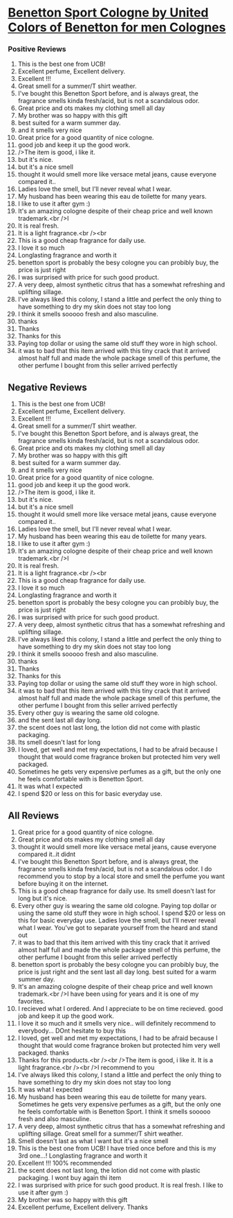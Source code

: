 # [Benetton Sport Cologne by United Colors of Benetton for men Colognes](https://products.checkmycream.com/products/Benetton-Sport-Cologne-by-United-Colors-of-Benetton-for-men-Colognes.html)

### Positive Reviews

<ol>
      <li>This is the best one from UCB!</li>
      <li>Excellent perfume, Excellent delivery.</li>
      <li>Excellent !!!</li>
      <li>Great smell for a summer/T shirt weather.</li>
      <li>I&#x27;ve bought this Benetton Sport before, and is always great, the fragrance smells kinda fresh/acid, but is not a scandalous odor.</li>
      <li>Great price and ots makes my clothing smell all day</li>
      <li>My brother was so happy with this gift</li>
      <li>best suited for a warm summer day.</li>
      <li>and it smells very nice</li>
      <li>Great price for a good quantity of nice cologne.</li>
      <li>good job and keep it up the good work.</li>
      <li>/&gt;The item is good, i like it.</li>
      <li>but it&#x27;s nice.</li>
      <li>but it&#x27;s a nice smell</li>
      <li>thought it would smell more like versace metal jeans, cause everyone compared it..</li>
      <li>Ladies love the smell, but I&#x27;ll never reveal what I wear.</li>
      <li>My husband has been wearing this eau de toilette for many years.  </li>
      <li>I like to use it after gym :)</li>
      <li>It&#x27;s an amazing cologne despite of their cheap price and well known trademark.&lt;br /&gt;I</li>
      <li>It is real fresh.</li>
      <li>It is a light fragrance.&lt;br /&gt;&lt;br</li>
      <li>This is a good cheap fragrance for daily use.</li>
      <li>I love it so much</li>
      <li>Longlasting fragrance and worth it</li>
      <li>benetton sport is probably the besy cologne you can probibly buy, the price is just right</li>
      <li>I was surprised with price for such good product.</li>
      <li>A very deep, almost synthetic citrus that has a somewhat refreshing and uplifting sillage.</li>
      <li>I&#x27;ve always liked this colony, I stand a little and perfect the only thing to have something to dry my skin does not stay too long</li>
      <li>I think it smells sooooo fresh and also masculine.</li>
      <li>thanks</li>
      <li>Thanks</li>
      <li>Thanks for this</li>
      <li>Paying top dollar or using the same old stuff they wore in high school.</li>
      <li>it was to bad that this item arrived with this tiny crack that it arrived almost half full and made the whole package smell of this perfume, the other perfume I bought from this seller arrived perfectly</li>
</ol>


<h2>Negative Reviews</h2>
<ol>
<li> This is the best one from UCB!</li>
<li> Excellent perfume, Excellent delivery.</li>
<li> Excellent !!!</li>
<li> Great smell for a summer/T shirt weather.</li>
<li> I&#x27;ve bought this Benetton Sport before, and is always great, the fragrance smells kinda fresh/acid, but is not a scandalous odor.</li>
<li> Great price and ots makes my clothing smell all day</li>
<li> My brother was so happy with this gift</li>
<li> best suited for a warm summer day.</li>
<li> and it smells very nice</li>
<li> Great price for a good quantity of nice cologne.</li>
<li> good job and keep it up the good work.</li>
<li> /&gt;The item is good, i like it.</li>
<li> but it&#x27;s nice.</li>
<li> but it&#x27;s a nice smell</li>
<li> thought it would smell more like versace metal jeans, cause everyone compared it..</li>
<li> Ladies love the smell, but I&#x27;ll never reveal what I wear.</li>
<li> My husband has been wearing this eau de toilette for many years.  </li>
<li> I like to use it after gym :)</li>
<li> It&#x27;s an amazing cologne despite of their cheap price and well known trademark.&lt;br /&gt;I</li>
<li> It is real fresh.</li>
<li> It is a light fragrance.&lt;br /&gt;&lt;br</li>
<li> This is a good cheap fragrance for daily use.</li>
<li> I love it so much</li>
<li> Longlasting fragrance and worth it</li>
<li> benetton sport is probably the besy cologne you can probibly buy, the price is just right</li>
<li> I was surprised with price for such good product.</li>
<li> A very deep, almost synthetic citrus that has a somewhat refreshing and uplifting sillage.</li>
<li> I&#x27;ve always liked this colony, I stand a little and perfect the only thing to have something to dry my skin does not stay too long</li>
<li> I think it smells sooooo fresh and also masculine.</li>
<li> thanks</li>
<li> Thanks</li>
<li> Thanks for this</li>
<li> Paying top dollar or using the same old stuff they wore in high school.</li>
<li> it was to bad that this item arrived with this tiny crack that it arrived almost half full and made the whole package smell of this perfume, the other perfume I bought from this seller arrived perfectly</li>
<li> Every other guy is wearing the same old cologne.</li>
<li> and the sent last all day long.</li>
<li> the scent does not last long, the lotion did not come with plastic packaging.</li>
<li> Its smell doesn&#x27;t last for long</li>
<li> I loved, get well and met my expectations, I had to be afraid because I thought that would come fragrance broken but protected him very well packaged.</li>
<li> Sometimes he gets very expensive perfumes as a gift, but the only one he feels comfortable with is Benetton Sport.  </li>
<li> It was what I expected</li>
<li> I spend $20 or less on this for basic everyday use.</li>
</ol>

<h2>All Reviews</h2>

<ol>
    <li> Great price for a good quantity of nice cologne.</li>
    <li> Great price and ots makes my clothing smell all day</li>
    <li> thought it would smell more like versace metal jeans, cause everyone compared it..it didnt</li>
    <li> I&#x27;ve bought this Benetton Sport before, and is always great, the fragrance smells kinda fresh/acid, but is not a scandalous odor. I do recommend you to stop by a local store and smell the perfume you want before buying it on the internet.</li>
    <li> This is a good cheap fragrance for daily use. Its smell doesn&#x27;t last for long but it&#x27;s nice.</li>
    <li> Every other guy is wearing the same old cologne. Paying top dollar or using the same old stuff they wore in high school. I spend $20 or less on this for basic everyday use. Ladies love the smell, but I&#x27;ll never reveal what I wear. You&#x27;ve got to separate yourself from the heard and stand out</li>
    <li> it was to bad that this item arrived with this tiny crack that it arrived almost half full and made the whole package smell of this perfume, the other perfume I bought from this seller arrived perfectly</li>
    <li> benetton sport is probably the besy cologne you can probibly buy, the price is just right and the sent last all day long. best suited for a warm summer day.</li>
    <li> It&#x27;s an amazing cologne despite of their cheap price and well known trademark.&lt;br /&gt;I have been using for years and it is one of my favorites.</li>
    <li> I recieved what I ordered. And I appreciate to be on time recieved. good job and keep it up the good work.</li>
    <li> I love it so much and it smells very nice.. will definitely recommend to everybody... DOnt hesitate to buy this</li>
    <li> I loved, get well and met my expectations, I had to be afraid because I thought that would come fragrance broken but protected him very well packaged. thanks</li>
    <li> Thanks for this products.&lt;br /&gt;&lt;br /&gt;The item is good, i like it. It is a light fragrance.&lt;br /&gt;&lt;br /&gt;I recommend to you</li>
    <li> I&#x27;ve always liked this colony, I stand a little and perfect the only thing to have something to dry my skin does not stay too long</li>
    <li> It was what I expected</li>
    <li> My husband has been wearing this eau de toilette for many years.  Sometimes he gets very expensive perfumes as a gift, but the only one he feels comfortable with is Benetton Sport.  I think it smells sooooo fresh and also masculine.</li>
    <li> A very deep, almost synthetic citrus that has a somewhat refreshing and uplifting sillage. Great smell for a summer/T shirt weather.</li>
    <li> Smell doesn&#x27;t last as what I want but it&#x27;s a nice smell</li>
    <li> This is the best one from UCB! I have tried once before and this is my 3rd one...! Longlasting fragrance and worth it</li>
    <li> Excellent !!! 100% recommended</li>
    <li> the scent does not last long, the lotion did not come with plastic packaging. I wont buy again thi item</li>
    <li> I was surprised with price for such good product. It is real fresh. I like to use it after gym :)</li>
    <li> My brother was so happy with this gift</li>
    <li> Excellent perfume, Excellent delivery. Thanks</li>
</ol>




